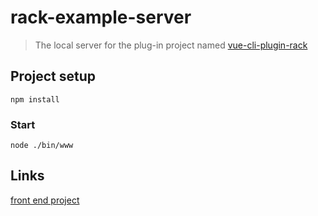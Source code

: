 <!--
 * @Description: file content
 * @Author: tangguowei
 * @Date: 2021-06-10 16:05:54
 * @LastEditors: tangguowei
 * @LastEditTime: 2021-06-10 16:20:13
-->
# rack-example-server
> The local server for the plug-in project named [vue-cli-plugin-rack](https://www.npmjs.com/package/vue-cli-plugin-rack)
> 

## Project setup
```
npm install
```

### Start
```
node ./bin/www
```

## Links

[front end project](https://github.com/guoweiTang/rack-example-web)